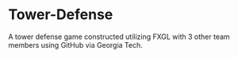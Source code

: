 # Tower-Defense
A tower defense game constructed utilizing FXGL with 3 other team members using GitHub via Georgia Tech. 
